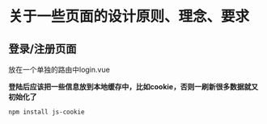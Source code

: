 # 关于一些页面的设计原则、理念、要求

## 登录/注册页面

放在一个单独的路由中login.vue

**登陆后应该把一些信息放到本地缓存中，比如cookie，否则一刷新很多数据就又初始化了**

```npm install js-cookie```
